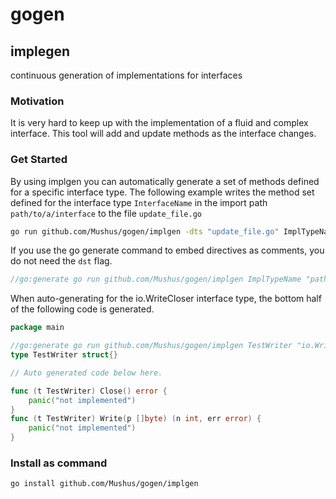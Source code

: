 # gogen

## implegen

continuous generation of implementations for interfaces

### Motivation

It is very hard to keep up with the implementation of a fluid and complex interface.
This tool will add and update methods as the interface changes.

### Get Started

By using implgen you can automatically generate a set of methods defined for a specific interface type.
The following example writes the method set defined for the interface type `InterfaceName` in the import path `path/to/a/interface` to the file `update_file.go`

``` bash
go run github.com/Mushus/gogen/implgen -dts "update_file.go" ImplTypeName "path/to/a/interface.InterfaceName"
```

If you use the go generate command to embed directives as comments, you do not need the `dst` flag.

```go
//go:generate go run github.com/Mushus/gogen/implgen ImplTypeName "path/to/interface.InterfaceName"
```

When auto-generating for the io.WriteCloser interface type, the bottom half of the following code is generated.

```go
package main

//go:generate go run github.com/Mushus/gogen/implgen TestWriter "io.WriteCloser"
type TestWriter struct{}

// Auto generated code below here.

func (t TestWriter) Close() error {
	panic("not implemented")
}
func (t TestWriter) Write(p []byte) (n int, err error) {
	panic("not implemented")
}

```

### Install as command

```
go install github.com/Mushus/gogen/implgen
```
